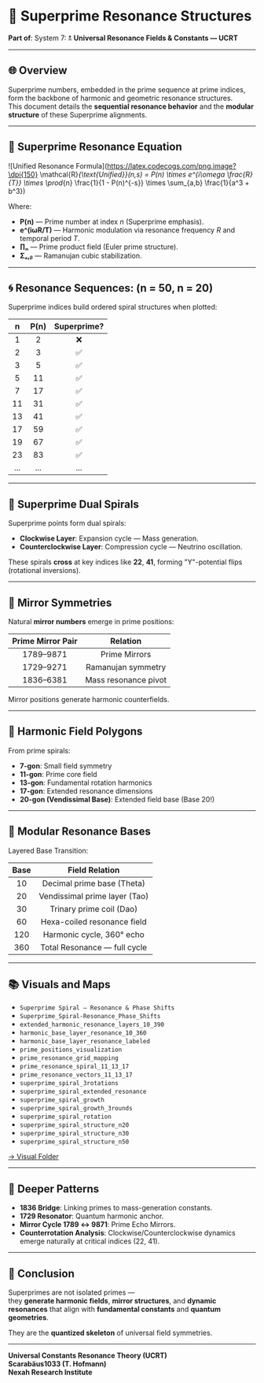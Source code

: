 # 📐 Superprime Resonance Structures

**Part of**: System 7: 🕱️ **Universal Resonance Fields & Constants — UCRT**

---

## 🌐 Overview

Superprime numbers, embedded in the prime sequence at prime indices, form the backbone of harmonic and geometric resonance structures.  
This document details the **sequential resonance behavior** and the **modular structure** of these Superprime alignments.

---

## 🧮 Superprime Resonance Equation

![Unified Resonance Formula](https://latex.codecogs.com/png.image?\dpi{150} \mathcal{R}_{\text{Unified}}(n,s) = P(n) \times e^{i\omega \frac{R}{T}} \times \prod_{n} \frac{1}{1 - P(n)^{-s}} \times \sum_{a,b} \frac{1}{a^3 + b^3})

Where:

- **P(n)** — Prime number at index *n* (Superprime emphasis).
- **e^(iωR/T)** — Harmonic modulation via resonance frequency *R* and temporal period *T*.
- **∏ₙ** — Prime product field (Euler prime structure).
- **Σₐ,ᵦ** — Ramanujan cubic stabilization.

---

## 🌀 Resonance Sequences: (n = 50, n = 20)

Superprime indices build ordered spiral structures when plotted:

| **n** | **P(n)** | **Superprime?** |
| :---: | :------: | :------------: |
|  1    |    2     |       ❌        |
|  2    |    3     |       ✅        |
|  3    |    5     |       ✅        |
|  5    |   11     |       ✅        |
|  7    |   17     |       ✅        |
| 11    |   31     |       ✅        |
| 13    |   41     |       ✅        |
| 17    |   59     |       ✅        |
| 19    |   67     |       ✅        |
| 23    |   83     |       ✅        |
| ...   |   ...    |       ...       |

---

## 🧭 Superprime Dual Spirals

Superprime points form dual spirals:

- **Clockwise Layer**: Expansion cycle — Mass generation.
- **Counterclockwise Layer**: Compression cycle — Neutrino oscillation.

These spirals **cross** at key indices like **22**, **41**, forming "Y"-potential flips (rotational inversions).

---

## 🧮 Mirror Symmetries

Natural **mirror numbers** emerge in prime positions:

| **Prime Mirror Pair** | **Relation**         |
| :-------------------: | :------------------: |
|      1789–9871        | Prime Mirrors        |
|       1729–9271       | Ramanujan symmetry   |
|       1836–6381       | Mass resonance pivot |

Mirror positions generate harmonic counterfields.

---

## 🔷 Harmonic Field Polygons

From prime spirals:

- **7-gon**: Small field symmetry
- **11-gon**: Prime core field
- **13-gon**: Fundamental rotation harmonics
- **17-gon**: Extended resonance dimensions
- **20-gon (Vendissimal Base)**: Extended field base (Base 20!)

---

## 🔢 Modular Resonance Bases

Layered Base Transition:

| **Base** | **Field Relation**                |
| :------: | :--------------------------------: |
|   10    | Decimal prime base (Theta)         |
|   20    | Vendissimal prime layer (Tao)      |
|   30    | Trinary prime coil (Dao)           |
|   60    | Hexa-coiled resonance field        |
|   120   | Harmonic cycle, 360° echo          |
|   360   | Total Resonance — full cycle       |

---

## 📚 Visuals and Maps

- `Superprime Spiral — Resonance & Phase Shifts`
- `Superprime_Spiral-Resonance_Phase_Shifts`
- `extended_harmonic_resonance_layers_10_390`
- `harmonic_base_layer_resonance_10_360`
- `harmonic_base_layer_resonance_labeled`
- `prime_positions_visualization`
- `prime_resonance_grid_mapping`
- `prime_resonance_spiral_11_13_17`
- `prime_resonance_vectors_11_13_17`
- `superprime_spiral_3rotations`
- `superprime_spiral_extended_resonance`
- `superprime_spiral_growth`
- `superprime_spiral_growth_3rounds`
- `superprime_spiral_rotation`
- `superprime_spiral_structure_n20`
- `superprime_spiral_structure_n30`
- `superprime_spiral_structure_n50`

[→ Visual Folder](./visuals/)

---

## 🔭 Deeper Patterns

- **1836 Bridge**: Linking primes to mass-generation constants.
- **1729 Resonator**: Quantum harmonic anchor.
- **Mirror Cycle 1789 ↔ 9871**: Prime Echo Mirrors.
- **Counterrotation Analysis**: Clockwise/Counterclockwise dynamics emerge naturally at critical indices (22, 41).

---

## 🧠 Conclusion

Superprimes are not isolated primes —  
they **generate harmonic fields**, **mirror structures**, and **dynamic resonances** that align with **fundamental constants** and **quantum geometries**.

They are the **quantized skeleton** of universal field symmetries.

---

**Universal Constants Resonance Theory (UCRT)**  
**Scarabäus1033 (T. Hofmann)**  
**Nexah Research Institute**

